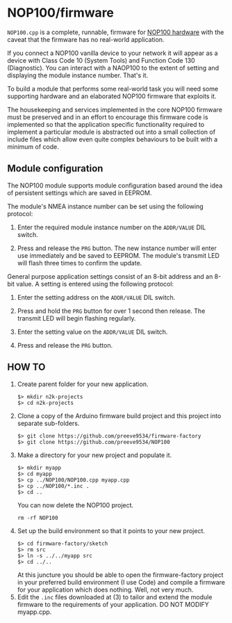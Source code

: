 # NOP100/firmware

```NOP100.cpp``` is a complete, runnable, firmware for
[NOP100 hardware](../hardware/README.md)
with the caveat that the firmware has no real-world application.

If you connect a NOP100 vanilla device to your network it will appear
as a device with Class Code 10 (System Tools) and Function Code 130
(Diagnostic). You can interact with a NAOP100 to the extent of
setting and displaying the module instance number. That's it.

To build a module that performs some real-world task you will need
some supporting hardware and an elaborated NOP100 firmware that
exploits it.

The housekeeping and services implemented in the core NOP100 firmware
must be preserved and in an effort to encourage this firmware code is
implemented so that the application specific functionality required to
implement a particular module is abstracted out into a small
collection of include files which allow even quite complex behaviours
to be built with a minimum of code.

## Module configuration

The NOP100 module supports module configuration based around the idea
of persistent settings which are saved in EEPROM.

The module's NMEA instance number can be set using the following protocol:

1. Enter the required module instance number on the ```ADDR/VALUE``` DIL
   switch.
   
2. Press and release the ```PRG``` button. The new instance number will
   enter use immediately and be saved to EEPROM. The module's transmit
   LED will flash three times to confirm the update.
   
General purpose application settings consist of an 8-bit address and an
8-bit value. A setting is entered using the following protocol:

1. Enter the setting address on the ```ADDR/VALUE``` DIL switch.

2. Press and hold the ```PRG``` button for over 1 second then release.
   The transmit LED will begin flashing regularly.
   
3. Enter the setting value on the ```ADDR/VALUE``` DIL switch.

4. Press and release the ```PRG``` button.

## HOW TO

1. Create parent folder for your new application.
   ```
   $> mkdir n2k-projects
   $> cd n2k-projects
   ```
2. Clone a copy of the Arduino firmware build project and this
   project into separate sub-folders.
   ```
   $> git clone https://github.com/preeve9534/firmware-factory
   $> git clone https://github.com/preeve9534/NOP100
   ```
3. Make a directory for your new project and populate it.
   ```
   $> mkdir myapp
   $> cd myapp
   $> cp ../NOP100/NOP100.cpp myapp.cpp
   $> cp ../NOP100/*.inc .
   $> cd ..
   ```
   You can now delete the NOP100 project.
   ```
   rm -rf NOP100
   ```
4. Set up the build environment so that it points to your new
   project.
   ```
   $> cd firmware-factory/sketch
   $> rm src
   $> ln -s ../../myapp src
   $> cd ../..
   ```
   At this juncture you should be able to open the firmware-factory 
   project in your preferred build environment (I use Code) and
   compile a firmware for your application which does nothing. Well,
   not very much.
5. Edit the ```.inc``` files downloaded at (3) to tailor and
   extend the module firmware to the requirements of your
   application.  DO NOT MODIFY myapp.cpp.

